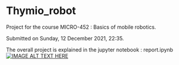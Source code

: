 # Thymio_robot
Project for the course MICRO-452 : Basics of mobile robotics.

Submitted on Sunday, 12 December 2021, 22:35.

The overall project is explained in the jupyter notebook : report.ipynb
[![IMAGE ALT TEXT HERE](https://github.com/TemryL/Thymio_robot/blob/main/videos/demo_screen.gif)](https://github.com/TemryL/Thymio_robot/blob/main/videos)
